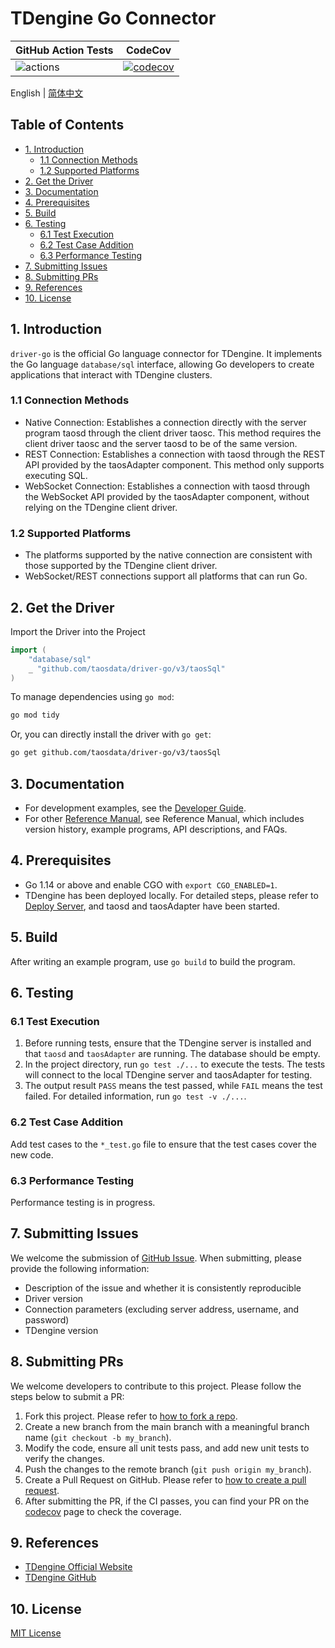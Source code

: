 <!-- omit in toc -->
# TDengine Go Connector

<!-- omit in toc -->

| GitHub Action Tests                                                                  | CodeCov                                                                                                                           |
|--------------------------------------------------------------------------------------|-----------------------------------------------------------------------------------------------------------------------------------|
| ![actions](https://github.com/taosdata/driver-go/actions/workflows/go.yml/badge.svg) | [![codecov](https://codecov.io/gh/taosdata/driver-go/graph/badge.svg?token=70E8APPMKR)](https://codecov.io/gh/taosdata/driver-go) |

English | [简体中文](README-CN.md)

<!-- omit in toc -->
## Table of Contents

<!-- omit in toc -->

- [1. Introduction](#1-introduction)
    - [1.1 Connection Methods](#11-connection-methods)
    - [1.2 Supported Platforms](#12-supported-platforms)
- [2. Get the Driver](#2-get-the-driver)
- [3. Documentation](#3-documentation)
- [4. Prerequisites](#4-prerequisites)
- [5. Build](#5-build)
- [6. Testing](#6-testing)
    - [6.1 Test Execution](#61-test-execution)
    - [6.2 Test Case Addition](#62-test-case-addition)
    - [6.3 Performance Testing](#63-performance-testing)
- [7. Submitting Issues](#7-submitting-issues)
- [8. Submitting PRs](#8-submitting-prs)
- [9. References](#9-references)
- [10. License](#10-license)

## 1. Introduction

`driver-go` is the official Go language connector for TDengine. It implements the Go language `database/sql` interface,
allowing Go developers to create applications that interact with TDengine clusters.

### 1.1 Connection Methods

- Native Connection: Establishes a connection directly with the server program taosd through the client driver taosc.
  This method requires the client driver taosc and the server taosd to be of the same version.
- REST Connection: Establishes a connection with taosd through the REST API provided by the taosAdapter component. This
  method only supports executing SQL.
- WebSocket Connection: Establishes a connection with taosd through the WebSocket API provided by the taosAdapter
  component, without relying on the TDengine client driver.

### 1.2 Supported Platforms

- The platforms supported by the native connection are consistent with those supported by the TDengine client driver.
- WebSocket/REST connections support all platforms that can run Go.

## 2. Get the Driver

Import the Driver into the Project

```go
import (
    "database/sql"
    _ "github.com/taosdata/driver-go/v3/taosSql"
)
```

To manage dependencies using `go mod`:

```sh
go mod tidy
```

Or, you can directly install the driver with `go get`:

```sh
go get github.com/taosdata/driver-go/v3/taosSql
```

## 3. Documentation

- For development examples, see the [Developer Guide](https://docs.tdengine.com/developer-guide/).
- For other [Reference Manual](https://docs.tdengine.com/tdengine-reference/client-libraries/go/), see Reference Manual,
  which includes version history, example programs, API descriptions, and FAQs.

## 4. Prerequisites

- Go 1.14 or above and enable CGO with `export CGO_ENABLED=1`.
- TDengine has been deployed locally. For detailed steps, please refer
   to [Deploy Server](https://docs.tdengine.com/get-started/deploy-from-package/), and taosd and taosAdapter have been
   started.

## 5. Build

After writing an example program, use `go build` to build the program.

## 6. Testing

### 6.1 Test Execution

1. Before running tests, ensure that the TDengine server is installed and that `taosd` and `taosAdapter` are running.
   The database should be empty.
2. In the project directory, run `go test ./...` to execute the tests. The tests will connect to the local TDengine
   server and taosAdapter for testing.
3. The output result `PASS` means the test passed, while `FAIL` means the test failed. For detailed information, run
   `go test -v ./...`.

### 6.2 Test Case Addition

Add test cases to the `*_test.go` file to ensure that the test cases cover the new code.

### 6.3 Performance Testing

Performance testing is in progress.

## 7. Submitting Issues

We welcome the submission of [GitHub Issue](https://github.com/taosdata/driver-go/issues/new?template=Blank+issue). When
submitting, please provide the following information:

- Description of the issue and whether it is consistently reproducible
- Driver version
- Connection parameters (excluding server address, username, and password)
- TDengine version

## 8. Submitting PRs

We welcome developers to contribute to this project. Please follow the steps below to submit a PR:

1. Fork this project. Please refer
   to [how to fork a repo](https://docs.github.com/en/get-started/quickstart/fork-a-repo).
2. Create a new branch from the main branch with a meaningful branch name (`git checkout -b my_branch`).
3. Modify the code, ensure all unit tests pass, and add new unit tests to verify the changes.
4. Push the changes to the remote branch (`git push origin my_branch`).
5. Create a Pull Request on GitHub. Please refer
   to [how to create a pull request](https://docs.github.com/en/pull-requests/collaborating-with-pull-requests/proposing-changes-to-your-work-with-pull-requests/creating-a-pull-request).
6. After submitting the PR, if the CI passes, you can find your PR on
   the [codecov](https://app.codecov.io/gh/taosdata/driver-go/pulls) page to check the coverage.

## 9. References

- [TDengine Official Website](https://tdengine.com/)
- [TDengine GitHub](https://github.com/taosdata/TDengine)

## 10. License

[MIT License](./LICENSE)
